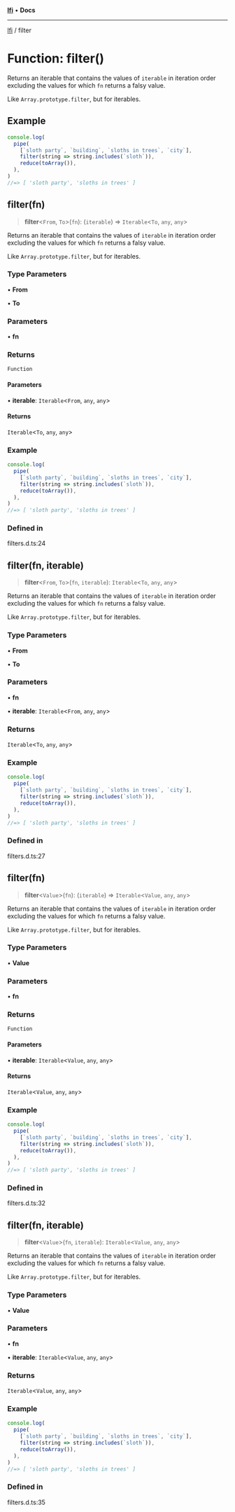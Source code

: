 [**lfi**](../readme.md) • **Docs**

***

[lfi](../globals.md) / filter

# Function: filter()

Returns an iterable that contains the values of `iterable` in iteration order
excluding the values for which `fn` returns a falsy value.

Like `Array.prototype.filter`, but for iterables.

## Example

```js
console.log(
  pipe(
    [`sloth party`, `building`, `sloths in trees`, `city`],
    filter(string => string.includes(`sloth`)),
    reduce(toArray()),
  ),
)
//=> [ 'sloth party', 'sloths in trees' ]
```

## filter(fn)

> **filter**\<`From`, `To`\>(`fn`): (`iterable`) => `Iterable`\<`To`, `any`, `any`\>

Returns an iterable that contains the values of `iterable` in iteration order
excluding the values for which `fn` returns a falsy value.

Like `Array.prototype.filter`, but for iterables.

### Type Parameters

• **From**

• **To**

### Parameters

• **fn**

### Returns

`Function`

#### Parameters

• **iterable**: `Iterable`\<`From`, `any`, `any`\>

#### Returns

`Iterable`\<`To`, `any`, `any`\>

### Example

```js
console.log(
  pipe(
    [`sloth party`, `building`, `sloths in trees`, `city`],
    filter(string => string.includes(`sloth`)),
    reduce(toArray()),
  ),
)
//=> [ 'sloth party', 'sloths in trees' ]
```

### Defined in

filters.d.ts:24

## filter(fn, iterable)

> **filter**\<`From`, `To`\>(`fn`, `iterable`): `Iterable`\<`To`, `any`, `any`\>

Returns an iterable that contains the values of `iterable` in iteration order
excluding the values for which `fn` returns a falsy value.

Like `Array.prototype.filter`, but for iterables.

### Type Parameters

• **From**

• **To**

### Parameters

• **fn**

• **iterable**: `Iterable`\<`From`, `any`, `any`\>

### Returns

`Iterable`\<`To`, `any`, `any`\>

### Example

```js
console.log(
  pipe(
    [`sloth party`, `building`, `sloths in trees`, `city`],
    filter(string => string.includes(`sloth`)),
    reduce(toArray()),
  ),
)
//=> [ 'sloth party', 'sloths in trees' ]
```

### Defined in

filters.d.ts:27

## filter(fn)

> **filter**\<`Value`\>(`fn`): (`iterable`) => `Iterable`\<`Value`, `any`, `any`\>

Returns an iterable that contains the values of `iterable` in iteration order
excluding the values for which `fn` returns a falsy value.

Like `Array.prototype.filter`, but for iterables.

### Type Parameters

• **Value**

### Parameters

• **fn**

### Returns

`Function`

#### Parameters

• **iterable**: `Iterable`\<`Value`, `any`, `any`\>

#### Returns

`Iterable`\<`Value`, `any`, `any`\>

### Example

```js
console.log(
  pipe(
    [`sloth party`, `building`, `sloths in trees`, `city`],
    filter(string => string.includes(`sloth`)),
    reduce(toArray()),
  ),
)
//=> [ 'sloth party', 'sloths in trees' ]
```

### Defined in

filters.d.ts:32

## filter(fn, iterable)

> **filter**\<`Value`\>(`fn`, `iterable`): `Iterable`\<`Value`, `any`, `any`\>

Returns an iterable that contains the values of `iterable` in iteration order
excluding the values for which `fn` returns a falsy value.

Like `Array.prototype.filter`, but for iterables.

### Type Parameters

• **Value**

### Parameters

• **fn**

• **iterable**: `Iterable`\<`Value`, `any`, `any`\>

### Returns

`Iterable`\<`Value`, `any`, `any`\>

### Example

```js
console.log(
  pipe(
    [`sloth party`, `building`, `sloths in trees`, `city`],
    filter(string => string.includes(`sloth`)),
    reduce(toArray()),
  ),
)
//=> [ 'sloth party', 'sloths in trees' ]
```

### Defined in

filters.d.ts:35

